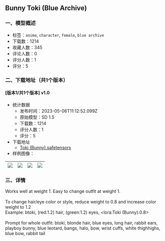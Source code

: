 ## Bunny Toki (Blue Archive)
### 一、模型概述

- 标签：`anime`, `character`, `female`, `blue archive`
- 下载数：1214
- 收藏人数：345
- 评论人数：0
- 评分人数：1
- 评分：5

### 二、下载地址（共1个版本）

#### [版本1/共1个版本] v1.0

- 统计数据
  - 发布时间：2023-05-06T11:12:52.099Z
  - 原始模型：SD 1.5
  - 下载数：1214
  - 评分人数：1
  - 评分：5
- 下载地址
  - [Toki (Bunny).safetensors](https://civitai.com/api/download/models/63838)
- 样例图像：

| <img src="https://image.civitai.com/xG1nkqKTMzGDvpLrqFT7WA/25db586f-e737-430d-89ad-a2c1d0415d19/width=450/704711.jpeg" /> | <img src="https://image.civitai.com/xG1nkqKTMzGDvpLrqFT7WA/eb58b69e-1214-466e-92ab-da337dc3a1ec/width=450/704633.jpeg" /> | <img src="https://image.civitai.com/xG1nkqKTMzGDvpLrqFT7WA/f0ae0b77-391e-434e-b178-c7f987029ad4/width=450/704661.jpeg" /> | <img src="https://image.civitai.com/xG1nkqKTMzGDvpLrqFT7WA/4bd0be22-d945-4cbd-833c-ee3e3930c4cd/width=450/704706.jpeg" /> |
| ---- | ---- | ---- | ---- |


### 三、详情
<p>Works well at weight 1. Easy to change outfit at weight 1.<br /><br />To change hair/eye color or style, reduce weight to 0.8 and increase color weight to 1.2<br />Example: btoki, (red:1.2) hair, (green:1.2) eyes, &lt;lora:Toki (Bunny):0.8&gt;<br /><br />Prompt for whole outfit: btoki, blonde hair, blue eyes, long hair, rabbit ears, playboy bunny, blue leotard, bangs, halo, bow, wrist cuffs, white thighhighs, blue bow, rabbit tail</p>
